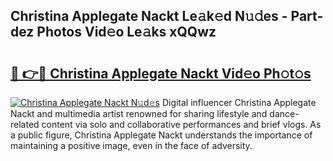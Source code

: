 ## Christina Applegate Nackt Le𝚊k𝚎d N𝚞𝚍es - Part-dez Photos Vid𝚎o Le𝚊ks xQQwz

# <h2><a href="http://fb817vy.evod.top/?m=Christina+Applegate+Nackt">🔗 👉🔴 Christina Applegate Nackt Vid𝚎o Ph𝚘t𝚘s</a></h2>

[![Christina Applegate Nackt N𝚞d𝚎s](https://i.imgur.com/8V9OHl7.gif)](http://fb817vy.evod.top/?m=Christina+Applegate+Nackt)
Digital influencer Christina Applegate Nackt and multimedia artist renowned for sharing lifestyle and dance-related content via solo and collaborative performances and brief vlogs. As a public figure, Christina Applegate Nackt understands the importance of maintaining a positive image, even in the face of adversity. 
